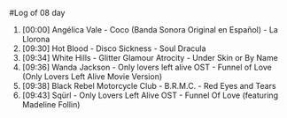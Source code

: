 #Log of 08 day

1. [00:00] Angélica Vale - Coco (Banda Sonora Original en Español) - La Llorona
1. [09:30] Hot Blood - Disco Sickness - Soul Dracula
1. [09:34] White Hills - Glitter Glamour Atrocity - Under Skin or By Name
1. [09:36] Wanda Jackson - Only lovers left alive OST - Funnel of Love (Only Lovers Left Alive Movie Version)
1. [09:38] Black Rebel Motorcycle Club - B.R.M.C. - Red Eyes and Tears
1. [09:43] Sqürl - Only Lovers Left Alive OST - Funnel Of Love (featuring Madeline Follin)
